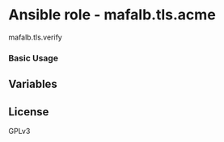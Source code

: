 # Ansible role - mafalb.tls.acme

mafalb.tls.verify

### Basic Usage

## Variables

## License

GPLv3
